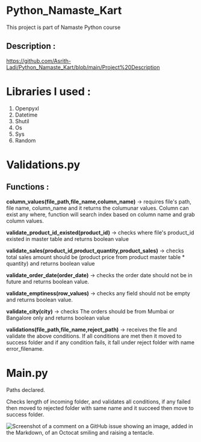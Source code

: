 # Python_Namaste_Kart
This project is part of Namaste Python course

## Description : 

https://github.com/Asrith-Ladi/Python_Namaste_Kart/blob/main/Project%20Description


# Libraries I used :

1. Openpyxl
2. Datetime
3. Shutil
4. Os
5. Sys
6. Random
# Validations.py

## Functions :

**column_values(file_path,file_name,column_name)** -> requires file's path, file name, column_name and it returns the columunar values. Column can exist any where, function will search index based on column name and grab column values.

**validate_product_id_existed(product_id)** -> checks where file's product_id existed in master table and returns boolean value

**validate_sales(product_id,product_quantity,product_sales)** ->  checks total sales amount should be (product price from product master table * quantity) and returns boolean value

**validate_order_date(order_date)** -> checks the order date should not be in future and returns boolean value.

**validate_emptiness(row_values)** -> checks any field should not be empty and returns boolean value.

**validate_city(city)** -> checks The orders should be from Mumbai or Bangalore only and returns boolean value

**validations(file_path,file_name,reject_path)** -> receives the file and validate the above conditions. If all conditions are met then it moved to success folder and if any condition fails, it fall under reject folder with name error_filename.



# Main.py

Paths declared.

Checks length of incoming folder, and validates all conditions, if any failed then moved to rejected folder with same name and it succeed then move to success folder.

![Screenshot of a comment on a GitHub issue showing an image, added in the Markdown, of an Octocat smiling and raising a tentacle.](https://myoctocat.com/assets/images/base-octocat.svg)

